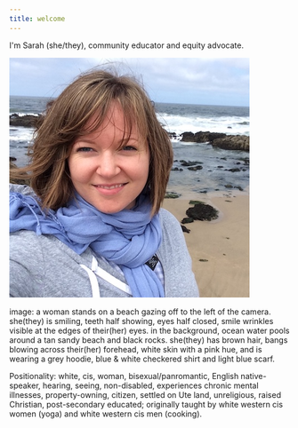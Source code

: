 ```yaml
---
title: welcome 
---
```


I'm Sarah (she/they), community educator and equity advocate. 

![me](/hihello.JPG)

image: a woman stands on a beach gazing off to the left of the camera. she(they) is smiling, teeth half showing, eyes half closed, smile wrinkles visible at the edges of their(her) eyes. in the background, ocean water pools around a tan sandy beach and black rocks. she(they) has brown hair, bangs blowing across their(her) forehead, white skin with a pink hue, and is wearing a grey hoodie, blue & white checkered shirt and light blue scarf.  


Positionality: white, cis, woman, bisexual/panromantic, English native-speaker, hearing, seeing, non-disabled, experiences chronic mental illnesses, property-owning, citizen, settled on Ute land, unreligious, raised Christian, post-secondary educated; originally taught by white western cis women (yoga) and white western cis men (cooking). 

